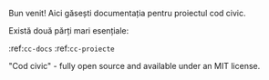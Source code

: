 Bun venit! Aici găsești documentația pentru proiectul cod civic. 


Există două părți mari esențiale:

:ref:`cc-docs`
:ref:`cc-proiecte`


"Cod civic" - fully open source and available under an MIT license.

